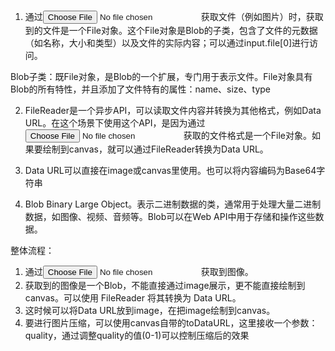 1. 通过<input type="file" />获取文件（例如图片）时，获取到的文件是一个File对象。这个File对象是Blob的子类，包含了文件的元数据（如名称，大小和类型）以及文件的实际内容；可以通过input.file[0]进行访问。

Blob子类：既File对象，是Blob的一个扩展，专门用于表示文件。File对象具有Blob的所有特性，并且添加了文件特有的属性：name、size、type

2. FileReader是一个异步API，可以读取文件内容并转换为其他格式，例如Data URL。在这个场景下使用这个API，是因为通过<input type="file" />获取的文件格式是一个File对象。如果要绘制到canvas，就可以通过FileReader转换为Data URL。

3. Data URL可以直接在image或canvas里使用。也可以将内容编码为Base64字符串

4. Blob
Binary Large Object。表示二进制数据的类，通常用于处理大量二进制数据，如图像、视频、音频等。Blob可以在Web API中用于存储和操作这些数据。






整体流程：
1. 通过<input type="file" />获取到图像。
2. 获取到的图像是一个Blob，不能直接通过image展示，更不能直接绘制到canvas。可以使用 FileReader 将其转换为 Data URL。
3. 这时候可以将Data URL放到image，在把image绘制到canvas。
4. 要进行图片压缩，可以使用canvas自带的toDataURL，这里接收一个参数：quality，通过调整quality的值(0-1)可以控制压缩后的效果